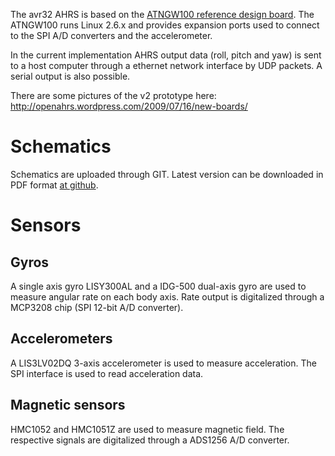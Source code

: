 The avr32 AHRS is based on the [ATNGW100 reference design board](http://www.avrfreaks.net/wiki/index.php/Documentation:NGW).
The ATNGW100 runs Linux 2.6.x and provides expansion ports used to connect to the SPI A/D converters and the accelerometer.

In the current implementation AHRS output data (roll, pitch and yaw) is sent to a host computer through a ethernet network interface by UDP packets. A serial output is also possible.

There are some pictures of the v2 prototype here: http://openahrs.wordpress.com/2009/07/16/new-boards/

# Schematics #

Schematics are uploaded through GIT. Latest version can be downloaded in PDF format [at github](http://github.com/cbecker/openahrs/raw/e1deb416d77d9c3cb12a0c027c23bc80172cf455/AHRSs/avr32/hardware/openAHRSv2.pdf).


# Sensors #

## Gyros ##

A single axis gyro LISY300AL and a IDG-500 dual-axis gyro are used to measure angular rate on each body axis. Rate output is digitalized through a MCP3208 chip (SPI 12-bit A/D converter).


## Accelerometers ##

A LIS3LV02DQ 3-axis accelerometer is used to measure acceleration. The SPI interface is used to read acceleration data.

## Magnetic sensors ##

HMC1052 and HMC1051Z are used to measure magnetic field. The respective signals are digitalized through a ADS1256 A/D converter.